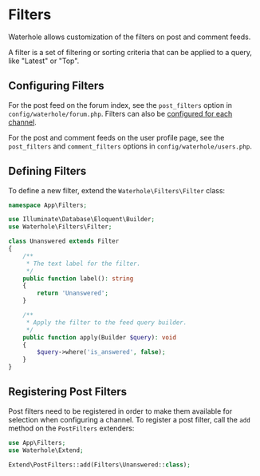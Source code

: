# Filters

Waterhole allows customization of the filters on post and comment feeds.

A filter is a set of filtering or sorting criteria that can be applied to a query, like "Latest" or "Top".

## Configuring Filters

For the post feed on the forum index, see the `post_filters` option in `config/waterhole/forum.php`. Filters can also be [configured for each channel](./structure.md#channel-options).

For the post and comment feeds on the user profile page, see the `post_filters` and `comment_filters` options in `config/waterhole/users.php`.

## Defining Filters

To define a new filter, extend the `Waterhole\Filters\Filter` class:

```php
namespace App\Filters;

use Illuminate\Database\Eloquent\Builder;
use Waterhole\Filters\Filter;

class Unanswered extends Filter
{
    /**
     * The text label for the filter.
     */
    public function label(): string
    {
        return 'Unanswered';
    }

    /**
     * Apply the filter to the feed query builder.
     */
    public function apply(Builder $query): void
    {
        $query->where('is_answered', false);
    }
}
```

## Registering Post Filters

Post filters need to be registered in order to make them available for selection when configuring a channel. To register a post filter, call the `add` method on the `PostFilters` extenders:

```php
use App\Filters;
use Waterhole\Extend;

Extend\PostFilters::add(Filters\Unanswered::class);
```
